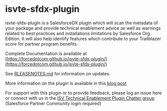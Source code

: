 isvte-sfdx-plugin
==============

isvte-sfdx-plugin is a SalesforceDX plugin which will scan the metadata of your package and provide technical enablement advice as well as warnings related to best practices and installations limitations by Salesforce Org Edition. It will also help identify features which contribute to your Trailblazer score for partner program benefits.

Complete Documentation is available at [https://forcedotcom.github.io/isvte-sfdx-plugin/](https://forcedotcom.github.io/isvte-sfdx-plugin/)

See [RLEASENOTES.md](RELEASENOTES.md) for information on updates.

More information on the plugin is available in this [blog post](https://medium.com/inside-the-salesforce-ecosystem/360-view-package-salesforce-isv-technical-enablement-plugin-9adccbd1871d)


For support with this plugin or to provide feedback, please log an issue here or connect with us in the [ISV Technical Enablement Plugin
 Chatter group](https://partners.salesforce.com/0F93A0000004mWj) (Salesforce Partner Community login required)
